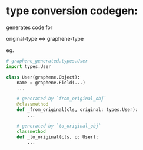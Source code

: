 # type conversion codegen:

generates code for

original-type <=> graphene-type

eg.

```python
# graphene_generated.types.User
import types.User

class User(graphene.Object):
    name = graphene.Field(...)
    ...

    # generated by `from_original_obj`
    @classmethod
    def _from_original(cls, original: types.User):
        ...

    # generated by `to_original_obj`
    classmethod
    def _to_original(cls, o: User):
        ...
```